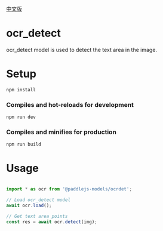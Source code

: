 [中文版](./README_cn.md)

# ocr_detect

ocr_detect model is used to detect the text area in the image.

# Setup
```
npm install
```

### Compiles and hot-reloads for development
```
npm run dev
```

### Compiles and minifies for production
```
npm run build
```

# Usage

```js

import * as ocr from '@paddlejs-models/ocrdet';

// Load ocr_detect model
await ocr.load();

// Get text area points
const res = await ocr.detect(img);

```
